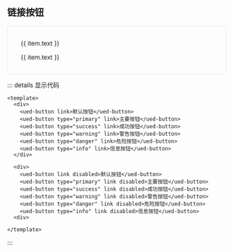 ## 链接按钮

<div class="button-link">
  <div class="button-link-defalut">
    <ued-button v-for="item in buttonType" :key="item.type" :type="item.type" link>
      {{ item.text }}
    </ued-button>
  </div>
  <div class="button-link-link">
    <ued-button v-for="item in buttonType" :key="item.type" :type="item.type" link disabled>
      {{ item.text }}
    </ued-button>
  </div>
</div>

<style>
.button-link {
	display: flex;
	flex-direction: column;
  border: 1px solid #e4e7ed;
	padding: 30px;
	border-radius: 5px;
}

.button-link > div {
	margin-bottom: 15px;
}

.button-link > div:last-child {
	margin: 0;
}

</style>

::: details 显示代码

```vue
<template>
  <div>
    <ued-button link>默认按钮</ued-button>
    <ued-button type="primary" link>主要按钮</ued-button>
    <ued-button type="success" link>成功按钮</ued-button>
    <ued-button type="warning" link>警告按钮</ued-button>
    <ued-button type="danger" link>危险按钮</ued-button>
    <ued-button type="info" link>信息按钮</ued-button>
  </div>

  <div>
    <ued-button link disabled>默认按钮</ued-button>
    <ued-button type="primary" link disabled>主要按钮</ued-button>
    <ued-button type="success" link disabled>成功按钮</ued-button>
    <ued-button type="warning" link disabled>警告按钮</ued-button>
    <ued-button type="danger" link disabled>危险按钮</ued-button>
    <ued-button type="info" link disabled>信息按钮</ued-button>
  <div>

</template>
```

:::
